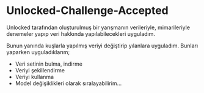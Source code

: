 # Unlocked-Challenge-Accepted

Unlocked tarafından oluşturulmuş bir yarışmanın verileriyle, mimarileriyle denemeler yapıp veri hakkında yapılabilecekleri uyguladım.

Bunun yanında kuşlarla yapılmış veriyi değiştirip yılanlara uyguladım. Bunları yaparken uyguladıklarım;

- Veri setinin bulma, indirme
- Veriyi şekillendirme
- Veriyi kullanma
- Model değişiklikleri olarak sıralayabilirim...

